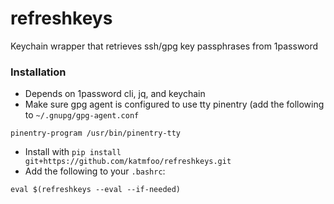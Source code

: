 # refreshkeys

Keychain wrapper that retrieves ssh/gpg key passphrases from 1password

### Installation

- Depends on 1password cli, jq, and keychain
- Make sure gpg agent is configured to use tty pinentry (add the following to `~/.gnupg/gpg-agent.conf`

```
pinentry-program /usr/bin/pinentry-tty
```

- Install with `pip install git+https://github.com/katmfoo/refreshkeys.git`
- Add the following to your `.bashrc`:

```
eval $(refreshkeys --eval --if-needed)
```
